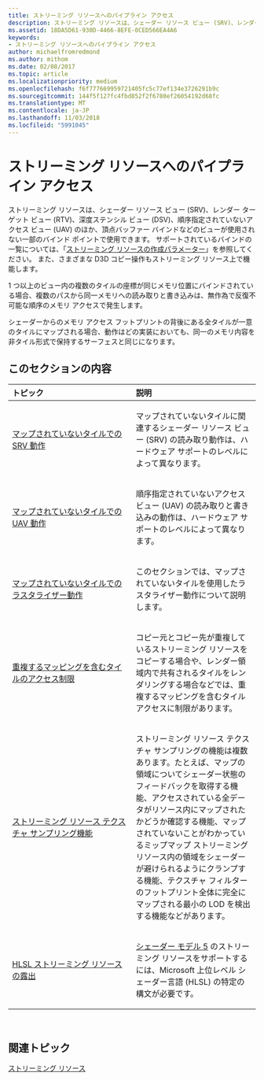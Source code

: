 ```yaml
---
title: ストリーミング リソースへのパイプライン アクセス
description: ストリーミング リソースは、シェーダー リソース ビュー (SRV)、レンダー ターゲット ビュー (RTV)、深度ステンシル ビュー (DSV)、順序指定されていないアクセス ビュー (UAV) のほか、頂点バッファー バインドなどのビューが使用されない一部のバインド ポイントで使用できます。
ms.assetid: 18DA5D61-930D-4466-8EFE-0CED566EA4A6
keywords:
- ストリーミング リソースへのパイプライン アクセス
author: michaelfromredmond
ms.author: mithom
ms.date: 02/08/2017
ms.topic: article
ms.localizationpriority: medium
ms.openlocfilehash: f6f777669959721405fc5c77ef134e3726291b9c
ms.sourcegitcommit: 144f5f127fc4fbd852f2f6780ef26054192d68fc
ms.translationtype: MT
ms.contentlocale: ja-JP
ms.lasthandoff: 11/03/2018
ms.locfileid: "5991045"
---
```

# <a name="pipeline-access-to-streaming-resources"></a>ストリーミング リソースへのパイプライン アクセス


ストリーミング リソースは、シェーダー リソース ビュー (SRV)、レンダー ターゲット ビュー (RTV)、深度ステンシル ビュー (DSV)、順序指定されていないアクセス ビュー (UAV) のほか、頂点バッファー バインドなどのビューが使用されない一部のバインド ポイントで使用できます。 サポートされているバインドの一覧については、「[ストリーミング リソースの作成パラメーター](streaming-resource-creation-parameters.md)」を参照してください。 また、さまざまな D3D コピー操作もストリーミング リソース上で機能します。

1 つ以上のビュー内の複数のタイルの座標が同じメモリ位置にバインドされている場合、複数のパスから同一メモリへの読み取りと書き込みは、無作為で反復不可能な順序のメモリ アクセスで発生します。

シェーダーからのメモリ アクセス フットプリントの背後にある全タイルが一意のタイルにマップされる場合、動作はどの実装においても、同一のメモリ内容を非タイル形式で保持するサーフェスと同じになります。

## <a name="span-idin-this-sectionspanin-this-section"></a><span id="in-this-section"></span>このセクションの内容


<table>
<colgroup>
<col width="50%" />
<col width="50%" />
</colgroup>
<thead>
<tr class="header">
<th align="left">トピック</th>
<th align="left">説明</th>
</tr>
</thead>
<tbody>
<tr class="odd">
<td align="left"><p><a href="srv-behavior-with-non-mapped-tiles.md">マップされていないタイルでの SRV 動作</a></p></td>
<td align="left"><p>マップされていないタイルに関連するシェーダー リソース ビュー (SRV) の読み取り動作は、ハードウェア サポートのレベルによって異なります。</p></td>
</tr>
<tr class="even">
<td align="left"><p><a href="uav-behavior-with-non-mapped-tiles.md">マップされていないタイルでの UAV 動作</a></p></td>
<td align="left"><p>順序指定されていないアクセス ビュー (UAV) の読み取りと書き込みの動作は、ハードウェア サポートのレベルによって異なります。</p></td>
</tr>
<tr class="odd">
<td align="left"><p><a href="rasterizer-behavior-with-non-mapped-tiles.md">マップされていないタイルでのラスタライザー動作</a></p></td>
<td align="left"><p>このセクションでは、マップされていないタイルを使用したラスタライザー動作について説明します。</p></td>
</tr>
<tr class="even">
<td align="left"><p><a href="tile-access-limitations-with-duplicate-mappings.md">重複するマッピングを含むタイルのアクセス制限</a></p></td>
<td align="left"><p>コピー元とコピー先が重複しているストリーミング リソースをコピーする場合や、レンダー領域内で共有されるタイルをレンダリングする場合などでは、重複するマッピングを含むタイル アクセスに制限があります。</p></td>
</tr>
<tr class="odd">
<td align="left"><p><a href="streaming-resources-texture-sampling-features.md">ストリーミング リソース テクスチャ サンプリング機能</a></p></td>
<td align="left"><p>ストリーミング リソース テクスチャ サンプリングの機能は複数あります。たとえば、マップの領域についてシェーダー状態のフィードバックを取得する機能、アクセスされている全データがリソース内にマップされたかどうか確認する機能、マップされていないことがわかっているミップマップ ストリーミング リソース内の領域をシェーダーが避けられるようにクランプする機能、テクスチャ フィルターのフットプリント全体に完全にマップされる最小の LOD を検出する機能などがあります。</p></td>
</tr>
<tr class="even">
<td align="left"><p><a href="hlsl-streaming-resources-exposure.md">HLSL ストリーミング リソースの露出</a></p></td>
<td align="left"><p><a href="https://msdn.microsoft.com/library/windows/desktop/ff471356">シェーダー モデル 5</a> のストリーミング リソースをサポートするには、Microsoft 上位レベル シェーダー言語 (HLSL) の特定の構文が必要です。</p></td>
</tr>
</tbody>
</table>

 

## <a name="span-idrelated-topicsspanrelated-topics"></a><span id="related-topics"></span>関連トピック


[ストリーミング リソース](streaming-resources.md)

 

 




